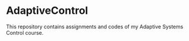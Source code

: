 # AdaptiveControl
This repository contains assignments and codes of my Adaptive Systems Control course.
